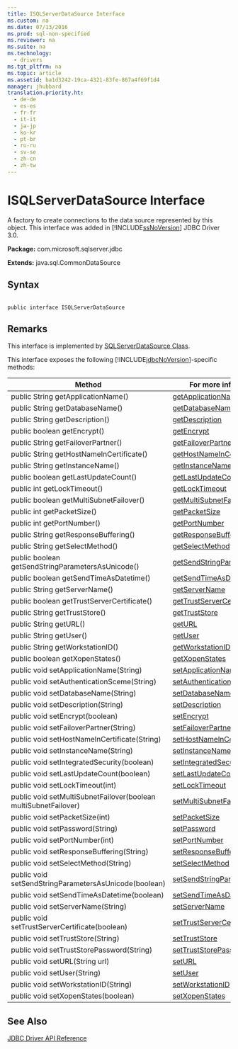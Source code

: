 ```yaml
---
title: ISQLServerDataSource Interface
ms.custom: na
ms.date: 07/13/2016
ms.prod: sql-non-specified
ms.reviewer: na
ms.suite: na
ms.technology: 
  - drivers
ms.tgt_pltfrm: na
ms.topic: article
ms.assetid: ba1d3242-19ca-4321-83fe-867a4f69f1d4
manager: jhubbard
translation.priority.ht: 
  - de-de
  - es-es
  - fr-fr
  - it-it
  - ja-jp
  - ko-kr
  - pt-br
  - ru-ru
  - sv-se
  - zh-cn
  - zh-tw
---
```

# ISQLServerDataSource Interface
  A factory to create connections to the data source represented by this object. This interface was added in [!INCLUDE[ssNoVersion](../content/includes/ssNoVersion_md.md)] JDBC Driver 3.0.  
  
 **Package:** com.microsoft.sqlserver.jdbc  
  
 **Extends:** java.sql.CommonDataSource  
  
## Syntax  
  
```  
  
public interface ISQLServerDataSource  
```  
  
## Remarks  
 This interface is implemented by [SQLServerDataSource Class](../content/SQLServerDataSource-Class.md).  
  
 This interface exposes the following [!INCLUDE[jdbcNoVersion](../content/includes/jdbcNoVersion_md.md)]\-specific methods:  
  
|Method|For more information, see|  
|------------|-------------------------------|  
|public String getApplicationName\(\)|[getApplicationName](../content/getApplicationName-Method--SQLServerDataSource-.md)|  
|public String getDatabaseName\(\)|[getDatabaseName](../content/getDatabaseName-Method--SQLServerDataSource-.md)|  
|public String getDescription\(\)|[getDescription](../content/getDescription-Method--SQLServerDataSource-.md)|  
|public boolean getEncrypt\(\)|[getEncrypt](../content/getEncrypt-Method--SQLServerDataSource-.md)|  
|public String getFailoverPartner\(\)|[getFailoverPartner](../content/getFailoverPartner-Method--SQLServerDataSource-.md)|  
|public String getHostNameInCertificate\(\)|[getHostNameInCertificate](../content/getHostNameInCertificate-Method--SQLServerDataSource-.md)|  
|public String getInstanceName\(\)|[getInstanceName](../content/getInstanceName-Method--SQLServerDataSource-.md)|  
|public boolean getLastUpdateCount\(\)|[getLastUpdateCount](../content/getLastUpdateCount-Method--SQLServerDataSource-.md)|  
|public int getLockTimeout\(\)|[getLockTimeout](../content/getLockTimeout-Method--SQLServerDataSource-.md)|  
|public boolean getMultiSubnetFailover\(\)|[getMultiSubnetFailover](../content/getMultiSubnetFailover-Method--SQLServerDataSource-.md)|  
|public int getPacketSize\(\)|[getPacketSize](../content/getPacketSize-Method--SQLServerDataSource-.md)|  
|public int getPortNumber\(\)|[getPortNumber](../content/getPortNumber-Method--SQLServerDataSource-.md)|  
|public String getResponseBuffering\(\)|[getResponseBuffering](../content/getResponseBuffering-Method--SQLServerDataSource-.md)|  
|public String getSelectMethod\(\)|[getSelectMethod](../content/getSelectMethod-Method--SQLServerDataSource-.md)|  
|public boolean getSendStringParametersAsUnicode\(\)|[getSendStringParametersAsUnicode](../content/getSendStringParametersAsUnicode-Method--SQLServerDataSource-.md)|  
|public boolean getSendTimeAsDatetime\(\)|[getSendTimeAsDatetime](../content/getSendTimeAsDatetime-Method--SQLServerDataSource-.md)|  
|public String getServerName\(\)|[getServerName](../content/getServerName-Method--SQLServerDataSource-.md)|  
|public boolean getTrustServerCertificate\(\)|[getTrustServerCertificate](../content/getTrustServerCertificate-Method--SQLServerDataSource-.md)|  
|public String getTrustStore\(\)|[getTrustStore](../content/getTrustStore-Method--SQLServerDataSource-.md)|  
|public String getURL\(\)|[getURL](../content/getURL-Method--SQLServerDataSource-.md)|  
|public String getUser\(\)|[getUser](../content/getUser-Method--SQLServerDataSource-.md)|  
|public String getWorkstationID\(\)|[getWorkstationID](../content/getWorkstationID-Method--SQLServerDataSource-.md)|  
|public boolean getXopenStates\(\)|[getXopenStates](../content/getXopenStates-Method--SQLServerDataSource-.md)|  
|public void setApplicationName\(String\)|[setApplicationName](../content/setApplicationName-Method--SQLServerDataSource-.md)|  
|public void setAuthenticationSceme\(String\)|[setAuthenticationSceme](../content/setAuthenticationScheme--SQLServerDataSource-.md)|  
|public void setDatabaseName\(String\)|[setDatabaseName](../content/setDatabaseName-Method--SQLServerDataSource-.md)|  
|public void setDescription\(String\)|[setDescription](../content/setDescription-Method--SQLServerDataSource-.md)|  
|public void setEncrypt\(boolean\)|[setEncrypt](../content/setEncrypt-Method--SQLServerDataSource-.md)|  
|public void setFailoverPartner\(String\)|[setFailoverPartner](../content/setFailoverPartner-Method--SQLServerDataSource-.md)|  
|public void setHostNameInCertificate\(String\)|[setHostNameInCertificate](../content/setHostNameInCertificate-Method--SQLServerDataSource-.md)|  
|public void setInstanceName\(String\)|[setInstanceName](../content/setInstanceName-Method--SQLServerDataSource-.md)|  
|public void setIntegratedSecurity\(boolean\)|[setIntegratedSecurity](../content/setIntegratedSecurity-Method--SQLServerDataSource-.md)|  
|public void setLastUpdateCount\(boolean\)|[setLastUpdateCount](../content/setLastUpdateCount-Method--SQLServerDataSource-.md)|  
|public void setLockTimeout\(int\)|[setLockTimeout](../content/setLockTimeout-Method--SQLServerDataSource-.md)|  
|public void setMultiSubnetFailover\(boolean multiSubnetFailover\)|[setMultiSubnetFailover](../content/setMultiSubnetFailover-Method--SQLServerDataSource-.md)|  
|public void setPacketSize\(int\)|[setPacketSize](../content/setPacketSize-Method--SQLServerDataSource-.md)|  
|public void setPassword\(String\)|[setPassword](../content/setPassword-Method--SQLServerDataSource-.md)|  
|public void setPortNumber\(int\)|[setPortNumber](../content/setPortNumber-Method--SQLServerDataSource-.md)|  
|public void setResponseBuffering\(String\)|[setResponseBuffering](../content/setResponseBuffering-Method--SQLServerDataSource-.md)|  
|public void setSelectMethod\(String\)|[setSelectMethod](../content/setSelectMethod-Method--SQLServerDataSource-.md)|  
|public void setSendStringParametersAsUnicode\(boolean\)|[setSendStringParametersAsUnicode](../content/setSendStringParametersAsUnicode-Method--SQLServerDataSource-.md)|  
|public void setSendTimeAsDatetime\(boolean\)|[setSendTimeAsDatetime](../content/setSendTimeAsDatetime-Method--SQLServerDataSource-.md)|  
|public void setServerName\(String\)|[setServerName](../content/setServerName-Method--SQLServerDataSource-.md)|  
|public void setTrustServerCertificate\(boolean\)|[setTrustServerCertificate](../content/setTrustServerCertificate-Method--SQLServerDataSource-.md)|  
|public void setTrustStore\(String\)|[setTrustStore](../content/setTrustStore-Method--SQLServerDataSource-.md)|  
|public void setTrustStorePassword\(String\)|[setTrustStorePassword](../content/setTrustStorePassword-Method--SQLServerDataSource-.md)|  
|public void setURL\(String url\)|[setURL](../content/setURL-Method--SQLServerDataSource-.md)|  
|public void setUser\(String\)|[setUser](../content/setUser-Method--SQLServerDataSource-.md)|  
|public void setWorkstationID\(String\)|[setWorkstationID](../content/setWorkstationID-Method--SQLServerDataSource-.md)|  
|public void setXopenStates\(boolean\)|[setXopenStates](../content/setXopenStates-Method--SQLServerDataSource-.md)|  
  
## See Also  
 [JDBC Driver API Reference](../content/JDBC-Driver-API-Reference.md)  
  
  